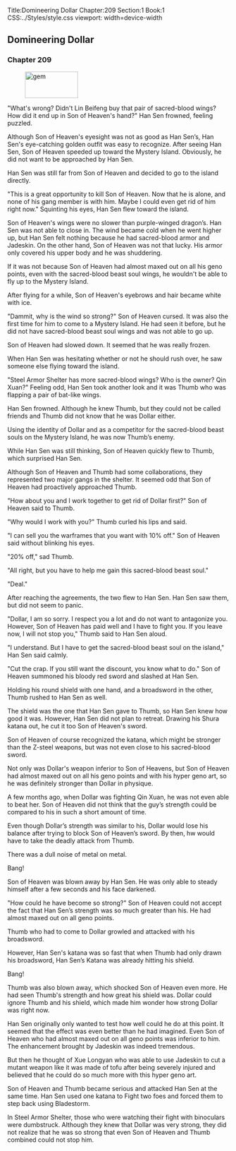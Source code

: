 Title:Domineering Dollar 
Chapter:209 
Section:1 
Book:1 
CSS:../Styles/style.css 
viewport: width=device-width
  
## Domineering Dollar
### Chapter 209
  
<figure>
	<img src="../Images/gem.gif" alt="gem" id="gem" width="120" height="60" />
</figure>
  

  
"What's wrong? Didn't Lin Beifeng buy that pair of sacred-blood wings? How did it end up in Son of Heaven's hand?" Han Sen frowned, feeling puzzled.

Although Son of Heaven's eyesight was not as good as Han Sen’s, Han Sen's eye-catching golden outfit was easy to recognize. After seeing Han Sen, Son of Heaven speeded up toward the Mystery Island. Obviously, he did not want to be approached by Han Sen.

Han Sen was still far from Son of Heaven and decided to go to the island directly.

"This is a great opportunity to kill Son of Heaven. Now that he is alone, and none of his gang member is with him. Maybe I could even get rid of him right now." Squinting his eyes, Han Sen flew toward the island.

Son of Heaven's wings were no slower than purple-winged dragon’s. Han Sen was not able to close in. The wind became cold when he went higher up, but Han Sen felt nothing because he had sacred-blood armor and Jadeskin. On the other hand, Son of Heaven was not that lucky. His armor only covered his upper body and he was shuddering.

If it was not because Son of Heaven had almost maxed out on all his geno points, even with the sacred-blood beast soul wings, he wouldn't be able to fly up to the Mystery Island.

After flying for a while, Son of Heaven's eyebrows and hair became white with ice.

"Dammit, why is the wind so strong?" Son of Heaven cursed. It was also the first time for him to come to a Mystery Island. He had seen it before, but he did not have sacred-blood beast soul wings and was not able to go up.

Son of Heaven had slowed down. It seemed that he was really frozen.

When Han Sen was hesitating whether or not he should rush over, he saw someone else flying toward the island.

"Steel Armor Shelter has more sacred-blood wings? Who is the owner? Qin Xuan?" Feeling odd, Han Sen took another look and it was Thumb who was flapping a pair of bat-like wings.

Han Sen frowned. Although he knew Thumb, but they could not be called friends and Thumb did not know that he was Dollar either.

Using the identity of Dollar and as a competitor for the sacred-blood beast souls on the Mystery Island, he was now Thumb’s enemy.

While Han Sen was still thinking, Son of Heaven quickly flew to Thumb, which surprised Han Sen.

Although Son of Heaven and Thumb had some collaborations, they represented two major gangs in the shelter. It seemed odd that Son of Heaven had proactively approached Thumb.

"How about you and I work together to get rid of Dollar first?" Son of Heaven said to Thumb.

"Why would I work with you?" Thumb curled his lips and said.

"I can sell you the warframes that you want with 10% off." Son of Heaven said without blinking his eyes.

"20% off," sad Thumb.

"All right, but you have to help me gain this sacred-blood beast soul."

"Deal."

After reaching the agreements, the two flew to Han Sen. Han Sen saw them, but did not seem to panic.

"Dollar, I am so sorry. I respect you a lot and do not want to antagonize you. However, Son of Heaven has paid well and I have to fight you. If you leave now, I will not stop you," Thumb said to Han Sen aloud.

"I understand. But I have to get the sacred-blood beast soul on the island," Han Sen said calmly.

"Cut the crap. If you still want the discount, you know what to do." Son of Heaven summoned his bloody red sword and slashed at Han Sen.

Holding his round shield with one hand, and a broadsword in the other, Thumb rushed to Han Sen as well.

The shield was the one that Han Sen gave to Thumb, so Han Sen knew how good it was. However, Han Sen did not plan to retreat. Drawing his Shura katana out, he cut it too Son of Heaven's sword.

Son of Heaven of course recognized the katana, which might be stronger than the Z-steel weapons, but was not even close to his sacred-blood sword.

Not only was Dollar's weapon inferior to Son of Heavens, but Son of Heaven had almost maxed out on all his geno points and with his hyper geno art, so he was definitely stronger than Dollar in physique.

A few months ago, when Dollar was fighting Qin Xuan, he was not even able to beat her. Son of Heaven did not think that the guy’s strength could be compared to his in such a short amount of time.

Even though Dollar’s strength was similar to his, Dollar would lose his balance after trying to block Son of Heaven’s sword. By then, hw would have to take the deadly attack from Thumb.

There was a dull noise of metal on metal.

Bang!

Son of Heaven was blown away by Han Sen. He was only able to steady himself after a few seconds and his face darkened.

"How could he have become so strong?" Son of Heaven could not accept the fact that Han Sen’s strength was so much greater than his. He had almost maxed out on all geno points.

Thumb who had to come to Dollar growled and attacked with his broadsword.

However, Han Sen's katana was so fast that when Thumb had only drawn his broadsword, Han Sen’s Katana was already hitting his shield.

Bang!

Thumb was also blown away, which shocked Son of Heaven even more. He had seen Thumb's strength and how great his shield was. Dollar could ignore Thumb and his shield, which made him wonder how strong Dollar was right now.

Han Sen originally only wanted to test how well could he do at this point. It seemed that the effect was even better than he had imagined. Even Son of Heaven who had almost maxed out on all geno points was inferior to him. The enhancement brought by Jadeskin was indeed tremendous.

But then he thought of Xue Longyan who was able to use Jadeskin to cut a mutant weapon like it was made of tofu after being severely injured and believed that he could do so much more with this hyper geno art.

Son of Heaven and Thumb became serious and attacked Han Sen at the same time. Han Sen used one katana to Fight two foes and forced them to step back using Bladestorm.

In Steel Armor Shelter, those who were watching their fight with binoculars were dumbstruck. Although they knew that Dollar was very strong, they did not realize that he was so strong that even Son of Heaven and Thumb combined could not stop him.